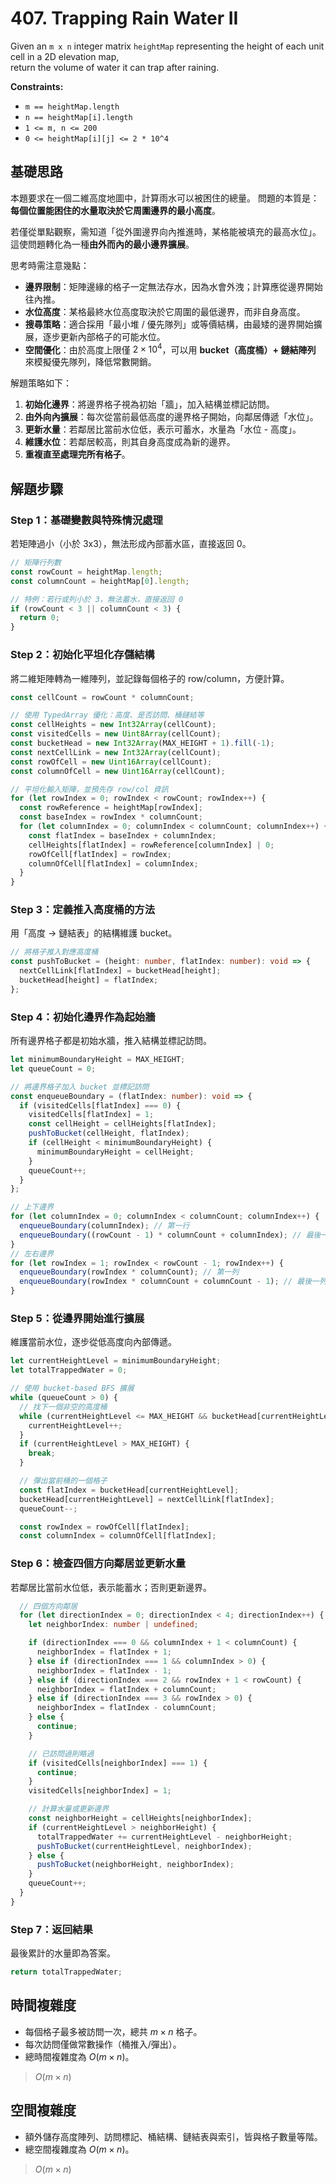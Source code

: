 # 407. Trapping Rain Water II

Given an `m x n` integer matrix `heightMap` representing the height of each unit cell in a 2D elevation map,  
return the volume of water it can trap after raining.

**Constraints:**

- `m == heightMap.length`
- `n == heightMap[i].length`
- `1 <= m, n <= 200`
- `0 <= heightMap[i][j] <= 2 * 10^4`

## 基礎思路

本題要求在一個二維高度地圖中，計算雨水可以被困住的總量。
問題的本質是：**每個位置能困住的水量取決於它周圍邊界的最小高度**。

若僅從單點觀察，需知道「從外圍邊界向內推進時，某格能被填充的最高水位」。這使問題轉化為一種**由外而內的最小邊界擴展**。

思考時需注意幾點：

* **邊界限制**：矩陣邊緣的格子一定無法存水，因為水會外洩；計算應從邊界開始往內推。
* **水位高度**：某格最終水位高度取決於它周圍的最低邊界，而非自身高度。
* **搜尋策略**：適合採用「最小堆 / 優先隊列」或等價結構，由最矮的邊界開始擴展，逐步更新內部格子的可能水位。
* **空間優化**：由於高度上限僅 $2 \times 10^4$，可以用 **bucket（高度桶）+ 鏈結陣列** 來模擬優先隊列，降低常數開銷。

解題策略如下：

1. **初始化邊界**：將邊界格子視為初始「牆」，加入結構並標記訪問。
2. **由外向內擴展**：每次從當前最低高度的邊界格子開始，向鄰居傳遞「水位」。
3. **更新水量**：若鄰居比當前水位低，表示可蓄水，水量為「水位 - 高度」。
4. **維護水位**：若鄰居較高，則其自身高度成為新的邊界。
5. **重複直至處理完所有格子**。

## 解題步驟

### Step 1：基礎變數與特殊情況處理

若矩陣過小（小於 3x3），無法形成內部蓄水區，直接返回 0。

```typescript
// 矩陣行列數
const rowCount = heightMap.length;
const columnCount = heightMap[0].length;

// 特例：若行或列小於 3，無法蓄水，直接返回 0
if (rowCount < 3 || columnCount < 3) {
  return 0;
}
```

### Step 2：初始化平坦化存儲結構

將二維矩陣轉為一維陣列，並記錄每個格子的 row/column，方便計算。

```typescript
const cellCount = rowCount * columnCount;

// 使用 TypedArray 優化：高度、是否訪問、桶鏈結等
const cellHeights = new Int32Array(cellCount);
const visitedCells = new Uint8Array(cellCount);
const bucketHead = new Int32Array(MAX_HEIGHT + 1).fill(-1);
const nextCellLink = new Int32Array(cellCount);
const rowOfCell = new Uint16Array(cellCount);
const columnOfCell = new Uint16Array(cellCount);

// 平坦化輸入矩陣，並預先存 row/col 資訊
for (let rowIndex = 0; rowIndex < rowCount; rowIndex++) {
  const rowReference = heightMap[rowIndex];
  const baseIndex = rowIndex * columnCount;
  for (let columnIndex = 0; columnIndex < columnCount; columnIndex++) {
    const flatIndex = baseIndex + columnIndex;
    cellHeights[flatIndex] = rowReference[columnIndex] | 0;
    rowOfCell[flatIndex] = rowIndex;
    columnOfCell[flatIndex] = columnIndex;
  }
}
```

### Step 3：定義推入高度桶的方法

用「高度 → 鏈結表」的結構維護 bucket。

```typescript
// 將格子推入對應高度桶
const pushToBucket = (height: number, flatIndex: number): void => {
  nextCellLink[flatIndex] = bucketHead[height];
  bucketHead[height] = flatIndex;
};
```

### Step 4：初始化邊界作為起始牆

所有邊界格子都是初始水牆，推入結構並標記訪問。

```typescript
let minimumBoundaryHeight = MAX_HEIGHT;
let queueCount = 0;

// 將邊界格子加入 bucket 並標記訪問
const enqueueBoundary = (flatIndex: number): void => {
  if (visitedCells[flatIndex] === 0) {
    visitedCells[flatIndex] = 1;
    const cellHeight = cellHeights[flatIndex];
    pushToBucket(cellHeight, flatIndex);
    if (cellHeight < minimumBoundaryHeight) {
      minimumBoundaryHeight = cellHeight;
    }
    queueCount++;
  }
};

// 上下邊界
for (let columnIndex = 0; columnIndex < columnCount; columnIndex++) {
  enqueueBoundary(columnIndex); // 第一行
  enqueueBoundary((rowCount - 1) * columnCount + columnIndex); // 最後一行
}
// 左右邊界
for (let rowIndex = 1; rowIndex < rowCount - 1; rowIndex++) {
  enqueueBoundary(rowIndex * columnCount); // 第一列
  enqueueBoundary(rowIndex * columnCount + columnCount - 1); // 最後一列
}
```

### Step 5：從邊界開始進行擴展

維護當前水位，逐步從低高度向內部傳遞。

```typescript
let currentHeightLevel = minimumBoundaryHeight;
let totalTrappedWater = 0;

// 使用 bucket-based BFS 擴展
while (queueCount > 0) {
  // 找下一個非空的高度桶
  while (currentHeightLevel <= MAX_HEIGHT && bucketHead[currentHeightLevel] === -1) {
    currentHeightLevel++;
  }
  if (currentHeightLevel > MAX_HEIGHT) {
    break;
  }

  // 彈出當前桶的一個格子
  const flatIndex = bucketHead[currentHeightLevel];
  bucketHead[currentHeightLevel] = nextCellLink[flatIndex];
  queueCount--;

  const rowIndex = rowOfCell[flatIndex];
  const columnIndex = columnOfCell[flatIndex];
```

### Step 6：檢查四個方向鄰居並更新水量

若鄰居比當前水位低，表示能蓄水；否則更新邊界。

```typescript
  // 四個方向鄰居
  for (let directionIndex = 0; directionIndex < 4; directionIndex++) {
    let neighborIndex: number | undefined;

    if (directionIndex === 0 && columnIndex + 1 < columnCount) {
      neighborIndex = flatIndex + 1;
    } else if (directionIndex === 1 && columnIndex > 0) {
      neighborIndex = flatIndex - 1;
    } else if (directionIndex === 2 && rowIndex + 1 < rowCount) {
      neighborIndex = flatIndex + columnCount;
    } else if (directionIndex === 3 && rowIndex > 0) {
      neighborIndex = flatIndex - columnCount;
    } else {
      continue;
    }

    // 已訪問過則略過
    if (visitedCells[neighborIndex] === 1) {
      continue;
    }
    visitedCells[neighborIndex] = 1;

    // 計算水量或更新邊界
    const neighborHeight = cellHeights[neighborIndex];
    if (currentHeightLevel > neighborHeight) {
      totalTrappedWater += currentHeightLevel - neighborHeight;
      pushToBucket(currentHeightLevel, neighborIndex);
    } else {
      pushToBucket(neighborHeight, neighborIndex);
    }
    queueCount++;
  }
}
```

### Step 7：返回結果

最後累計的水量即為答案。

```typescript
return totalTrappedWater;
```

## 時間複雜度

- 每個格子最多被訪問一次，總共 $m \times n$ 格子。
- 每次訪問僅做常數操作（桶推入/彈出）。
- 總時間複雜度為 $O(m \times n)$。

> $O(m \times n)$

## 空間複雜度

- 額外儲存高度陣列、訪問標記、桶結構、鏈結表與索引，皆與格子數量等階。
- 總空間複雜度為 $O(m \times n)$。

> $O(m \times n)$
